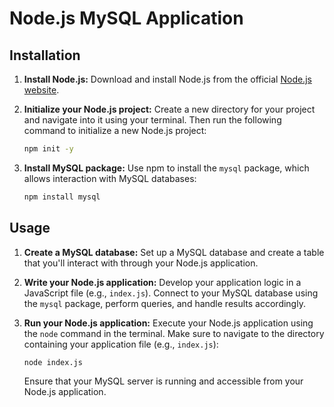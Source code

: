 # Node.js MySQL Application

## Installation

1. **Install Node.js:** Download and install Node.js from the official [Node.js website](https://nodejs.org/).

2. **Initialize your Node.js project:** Create a new directory for your project and navigate into it using your terminal. Then run the following command to initialize a new Node.js project:

    ```bash
    npm init -y
    ```

3. **Install MySQL package:** Use npm to install the `mysql` package, which allows interaction with MySQL databases:

    ```bash
    npm install mysql
    ```

## Usage

1. **Create a MySQL database:** Set up a MySQL database and create a table that you'll interact with through your Node.js application.

2. **Write your Node.js application:** Develop your application logic in a JavaScript file (e.g., `index.js`). Connect to your MySQL database using the `mysql` package, perform queries, and handle results accordingly.

3. **Run your Node.js application:** Execute your Node.js application using the `node` command in the terminal. Make sure to navigate to the directory containing your application file (e.g., `index.js`):

    ```bash
    node index.js
    ```

   Ensure that your MySQL server is running and accessible from your Node.js application.
